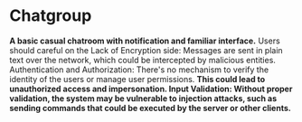 # Chatgroup

<strong>A basic casual chatroom with notification and familiar interface.</strong>
Users should careful on the Lack of Encryption side: Messages are sent in plain text over the network, which could be intercepted by malicious entities.
Authentication and Authorization: There's no mechanism to verify the identity of the users or manage user permissions. <strong>This could lead to unauthorized access and impersonation.
Input Validation: Without proper validation, the system may be vulnerable to injection attacks, such as sending commands that could be executed by the server or other clients.</strong>
